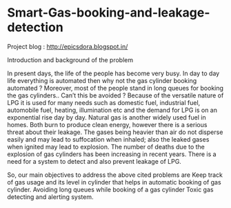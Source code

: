 # Smart-Gas-booking-and-leakage-detection

Project blog : http://epicsdora.blogspot.in/

Introduction and background of the problem

  In present days, the life of the people has become very busy. In day to day life everything is automated then why not the gas cylinder booking automated ? Moreover, most of the people stand in long queues for booking the gas cylinders.. Can’t this be avoided ? Because of the versatile nature of LPG it is used for many needs such as domestic fuel, industrial fuel, automobile fuel, heating, illumination etc and the demand for LPG is on an exponential rise day by day. Natural gas is another widely used fuel in homes. Both burn to produce clean energy, however there is a serious threat about their leakage. The gases being heavier than air do not disperse easily and may lead to suffocation when inhaled; also the leaked gases when ignited may lead to explosion. The number of deaths due to the explosion of gas cylinders has been increasing in recent years. There is  a need for a system to detect and also prevent leakage of LPG.

So, our main objectives to address the above cited problems are 
Keep track of gas usage and its level in cylinder that helps in automatic booking of gas cylinder.
Avoiding long queues while booking of a gas cylinder
Toxic gas detecting and alerting system.

